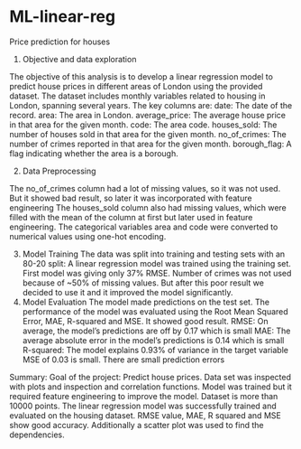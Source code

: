 # ML-linear-reg
Price prediction for houses

1. Objective and data exploration

The objective of this analysis is to develop a linear regression model to predict house prices in different areas of London using the provided dataset. The dataset includes monthly variables related to housing in London, spanning several years. The key columns are:
date: The date of the record.
area: The area in London.
average_price: The average house price in that area for the given month.
code: The area code.
houses_sold: The number of houses sold in that area for the given month.
no_of_crimes: The number of crimes reported in that area for the given month.
borough_flag: A flag indicating whether the area is a borough.

2. Data Preprocessing

The no_of_crimes column had a lot of missing values, so it was not used. But it showed bad result, so later it was incorporated with feature engineering
The houses_sold column also had missing values, which were filled with the mean of the column at first but later used in feature engineering.
The categorical variables area and code were converted to numerical values using one-hot encoding.




3. Model Training
The data was split into training and testing sets with an 80-20 split:
A linear regression model was trained using the training set.
First model was giving only 37% RMSE. Number of crimes was not used because of ~50% of missing values. But after this poor result we decided to use it and it improved the model significantly.
4. Model Evaluation
The model made predictions on the test set. The performance of the model was evaluated using the Root Mean Squared Error, MAE,  R-squared and MSE. It showed good result.
RMSE: On average, the model’s predictions are off by 0.17 which is small
MAE: The average absolute error in the model’s predictions is 0.14 which is small
R-squared: The model explains 0.93% of variance in the target variable
MSE of 0.03 is small. There are small prediction errors


Summary:
Goal of the project: Predict house prices. Data set was inspected with plots and inspection and correlation functions. Model was trained but it required feature engineering to improve the model. Dataset is more than 10000 points. The linear regression model was successfully trained and evaluated on the housing dataset. RMSE value, MAE, R squared and MSE show good accuracy. Additionally a scatter plot was used to find the dependencies.

